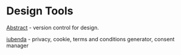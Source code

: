 # Design Tools

[Abstract](https://www.abstract.com/) - version control for design.

[iubenda](https://www.iubenda.com/en/) - privacy, cookie, terms and conditions generator, consent manager

